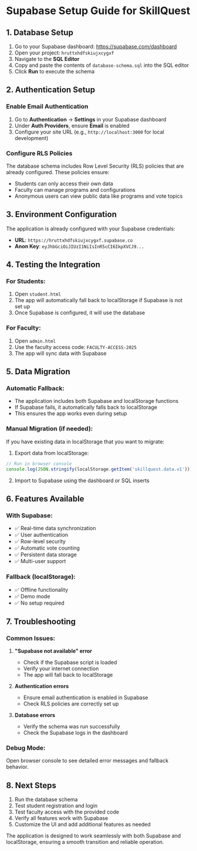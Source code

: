 # Supabase Setup Guide for SkillQuest

## 1. Database Setup

1. Go to your Supabase dashboard: https://supabase.com/dashboard
2. Open your project: `hruttxhdfskiujxcygxf`
3. Navigate to the **SQL Editor**
4. Copy and paste the contents of `database-schema.sql` into the SQL editor
5. Click **Run** to execute the schema

## 2. Authentication Setup

### Enable Email Authentication
1. Go to **Authentication** → **Settings** in your Supabase dashboard
2. Under **Auth Providers**, ensure **Email** is enabled
3. Configure your site URL (e.g., `http://localhost:3000` for local development)

### Configure RLS Policies
The database schema includes Row Level Security (RLS) policies that are already configured. These policies ensure:
- Students can only access their own data
- Faculty can manage programs and configurations
- Anonymous users can view public data like programs and vote topics

## 3. Environment Configuration

The application is already configured with your Supabase credentials:
- **URL**: `https://hruttxhdfskiujxcygxf.supabase.co`
- **Anon Key**: `eyJhbGciOiJIUzI1NiIsInR5cCI6IkpXVCJ9...`

## 4. Testing the Integration

### For Students:
1. Open `student.html`
2. The app will automatically fall back to localStorage if Supabase is not set up
3. Once Supabase is configured, it will use the database

### For Faculty:
1. Open `admin.html`
2. Use the faculty access code: `FACULTY-ACCESS-2025`
3. The app will sync data with Supabase

## 5. Data Migration

### Automatic Fallback:
- The application includes both Supabase and localStorage functions
- If Supabase fails, it automatically falls back to localStorage
- This ensures the app works even during setup

### Manual Migration (if needed):
If you have existing data in localStorage that you want to migrate:

1. Export data from localStorage:
```javascript
// Run in browser console
console.log(JSON.stringify(localStorage.getItem('skillquest.data.v1')));
```

2. Import to Supabase using the dashboard or SQL inserts

## 6. Features Available

### With Supabase:
- ✅ Real-time data synchronization
- ✅ User authentication
- ✅ Row-level security
- ✅ Automatic vote counting
- ✅ Persistent data storage
- ✅ Multi-user support

### Fallback (localStorage):
- ✅ Offline functionality
- ✅ Demo mode
- ✅ No setup required

## 7. Troubleshooting

### Common Issues:

1. **"Supabase not available" error**
   - Check if the Supabase script is loaded
   - Verify your internet connection
   - The app will fall back to localStorage

2. **Authentication errors**
   - Ensure email authentication is enabled in Supabase
   - Check RLS policies are correctly set up

3. **Database errors**
   - Verify the schema was run successfully
   - Check the Supabase logs in the dashboard

### Debug Mode:
Open browser console to see detailed error messages and fallback behavior.

## 8. Next Steps

1. Run the database schema
2. Test student registration and login
3. Test faculty access with the provided code
4. Verify all features work with Supabase
5. Customize the UI and add additional features as needed

The application is designed to work seamlessly with both Supabase and localStorage, ensuring a smooth transition and reliable operation.

